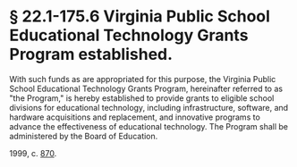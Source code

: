 # § 22.1-175.6 Virginia Public School Educational Technology Grants Program established.

<p>With such funds as are appropriated for this purpose, the Virginia Public School Educational Technology Grants Program, hereinafter referred to as "the Program," is hereby established to provide grants to eligible school divisions for educational technology, including infrastructure, software, and hardware acquisitions and replacement, and innovative programs to advance the effectiveness of educational technology. The Program shall be administered by the Board of Education.</p><p>1999, c. <a href='http://lis.virginia.gov/cgi-bin/legp604.exe?991+ful+CHAP0870'>870</a>.</p>